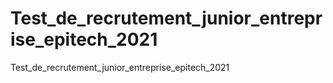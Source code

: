 # Test_de_recrutement_junior_entreprise_epitech_2021
Test_de_recrutement_junior_entreprise_epitech_2021
